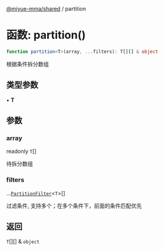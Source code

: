 [@miyue-mma/shared](../index.md) / partition

# 函数: partition()

```ts
function partition<T>(array, ...filters): T[][] & object
```

根据条件拆分数组

## 类型参数

• **T**

## 参数

### array

readonly `T`[]

待拆分数组

### filters

...[`PartitionFilter`](../type-aliases/PartitionFilter.md)\<`T`\>[]

过滤条件, 支持多个；在多个条件下，前面的条件匹配优先

## 返回

`T`[][] & `object`

